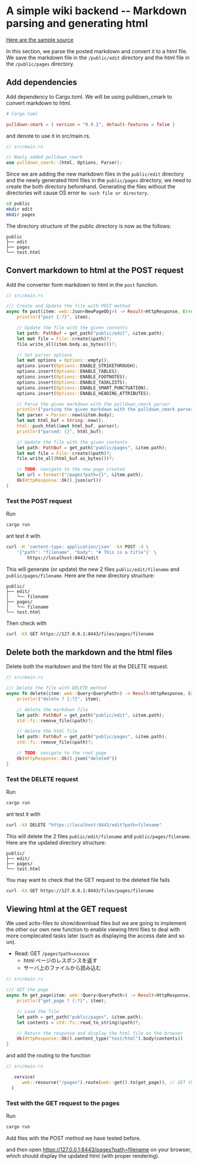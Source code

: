 # A simple wiki backend -- Markdown parsing and generating html

[Here are the sample source](https://github.com/sano-jin/rust-hands-on-wiki/tree/master/simple-wiki-backend)

In this section, we parse the posted markdown and convert it to a html file.
We save the markdown file in the `/public/edit` directory and the html file in the `/public/pages` directory.

## Add dependencies

Add dependency to Cargo.toml. We will be using pulldown_cmark to convert markdown to html.

```toml
# Cargo.toml

pulldown-cmark = { version = "0.9.1", default-features = false }
```

and denote to use it in src/main.rs.

```rust
// src/main.rs

// Newly added pulldown_cmark
use pulldown_cmark::{html, Options, Parser};
```

Since we are adding the new markdown files in the `public/edit` directory
and the newly generated html files in the `public/pages` directory,
we need to create the both directory beforehand.
Generating the files without the directories will cause OS error `No such file or directory`.

```sh
cd public
mkdir edit
mkdir pages
```

The directory structure of the public directory is now as the follows:

```
public
├── edit
├── pages
└── test.html
```

## Convert markdown to html at the POST request

Add the converter form markdown to html in the `post` function.

```rust
// src/main.rs

/// Create and Update the file with POST method
async fn post(item: web::Json<NewPageObj>) -> Result<HttpResponse, Error> {
    println!("post {:?}", item);

    // Update the file with the given contents
    let path: PathBuf = get_path("public/edit", &item.path);
    let mut file = File::create(&path)?;
    file.write_all(item.body.as_bytes())?;

    // Set parser options
    let mut options = Options::empty();
    options.insert(Options::ENABLE_STRIKETHROUGH);
    options.insert(Options::ENABLE_TABLES);
    options.insert(Options::ENABLE_FOOTNOTES);
    options.insert(Options::ENABLE_TASKLISTS);
    options.insert(Options::ENABLE_SMART_PUNCTUATION);
    options.insert(Options::ENABLE_HEADING_ATTRIBUTES);

    // Parse the given markdown with the pulldown_cmark parser
    println!("parsing the given markdown with the pulldown_cmark parser");
    let parser = Parser::new(&item.body);
    let mut html_buf = String::new();
    html::push_html(&mut html_buf, parser);
    println!("parsed: {}", html_buf);

    // Update the file with the given contents
    let path: PathBuf = get_path("public/pages", &item.path);
    let mut file = File::create(&path)?;
    file.write_all(html_buf.as_bytes())?;

    // TODO: navigate to the new page created
    let url = format!("/pages?path={}", &item.path);
    Ok(HttpResponse::Ok().json(url))
}
```

### Test the POST request

Run

```sh
cargo run
```

ant test it with

```sh
curl -H 'content-type: application/json' -kX POST -d \
    '{"path": "filename", "body": "# This is a title"}' \
        https://localhost:8443/edit
```

This will generate (or update) the new 2 files `public/edit/filename` and `public/pages/filename`.
Here are the new directory structure:

```
public/
├── edit/
│   └── filename
├── pages/
│   └── filename
└── test.html
```

Then check with

```sh
curl -kX GET https://127.0.0.1:8443/files/pages/filename
```

## Delete both the markdown and the html files

Delete both the markdown and the html file at the DELETE request.

```rust
// src/main.rs

/// Delete the file with DELETE method
async fn delete(item: web::Query<QueryPath>) -> Result<HttpResponse, Error> {
    println!("delete ? {:?}", item);

    // delete the markdown file
    let path: PathBuf = get_path("public/edit", &item.path);
    std::fs::remove_file(&path)?;

    // delete the html file
    let path: PathBuf = get_path("public/pages", &item.path);
    std::fs::remove_file(&path)?;

    // TODO: navigate to the root page
    Ok(HttpResponse::Ok().json("deleted"))
}
```

### Test the DELETE request

Run

```sh
cargo run
```

ant test it with

```sh
curl -kX DELETE "https://localhost:8443/edit?path=filename"
```

This will delete the 2 files `public/edit/filename` and `public/pages/filename`.
Here are the updated directory structure:

```
public/
├── edit/
├── pages/
└── test.html
```

You may want to check that the GET request to the deleted file fails

```sh
curl -kX GET https://127.0.0.1:8443/files/pages/filename
```

## Viewing html at the GET request

We used actix-files to show/download files but we are going to implement the other our own new function to
enable viewing html files to deal with more complecated tasks later
(such as displaying the access date and so on).

- Read: GET `/pages?path=xxxxxx`
  - html ページのレスポンスを返す
  - サーバ上のファイルから読み込む

```rust
// src/main.rs

/// GET the page
async fn get_page(item: web::Query<QueryPath>) -> Result<HttpResponse, Error> {
    println!("get_page ? {:?}", item);

    // Load the file
    let path = get_path("public/pages", &item.path);
    let contents = std::fs::read_to_string(&path)?;

    // Return the response and display the html file on the browser
    Ok(HttpResponse::Ok().content_type("text/html").body(contents))
}
```

and add the routing to the function

```rust
// src/main.rs

  .service(
      web::resource("/pages").route(web::get().to(get_page)), // GET the page
  )
```

### Test with the GET request to the pages

Run

```sh
cargo run
```

Add files with the POST method we have tested before.

and then open <https://127.0.0.1:8443/pages?path=filename> on your browser,
which should display the updated html (with proper rendering).
